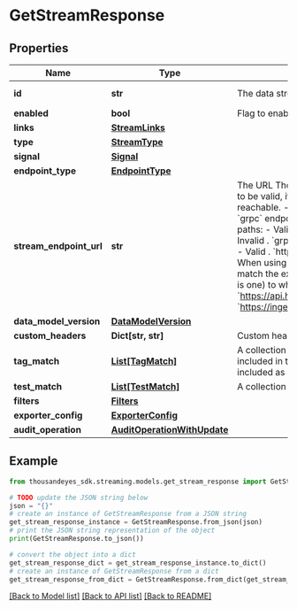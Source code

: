 # GetStreamResponse


## Properties

Name | Type | Description | Notes
------------ | ------------- | ------------- | -------------
**id** | **str** | The data stream ID | [optional] [readonly] 
**enabled** | **bool** | Flag to enable or disable the stream integration. | [optional] 
**links** | [**StreamLinks**](StreamLinks.md) |  | [optional] 
**type** | [**StreamType**](StreamType.md) |  | [optional] 
**signal** | [**Signal**](Signal.md) |  | [optional] 
**endpoint_type** | [**EndpointType**](EndpointType.md) |  | [optional] 
**stream_endpoint_url** | **str** | The URL ThousandEyes sends data stream to. For a URL to be valid, it needs to: - Be syntactically correct. - Be reachable. - Use the HTTPS protocol. - When using the &#x60;grpc&#x60; endpointType, streamEndpointUrl cannot contain paths:     - Valid . &#x60;grpc&#x60; - &#x60;https://example.com&#x60;     - Invalid . &#x60;grpc&#x60; - &#x60;https://example.com/collector&#x60;.     - Valid . &#x60;http&#x60; - &#x60;https://example.com/collector&#x60;.  - When using the &#x60;http&#x60; endpointType, the operation must match the exact final full URL (including the path if there is one) to which the data will be sent. Examples below:     - &#x60;https://api.honeycomb.io:443/v1/metrics&#x60;     - &#x60;https://ingest.eu0.signalfx.com/v2/datapoint/otlp&#x60; | [optional] 
**data_model_version** | [**DataModelVersion**](DataModelVersion.md) |  | [optional] 
**custom_headers** | **Dict[str, str]** | Custom headers. | [optional] 
**tag_match** | [**List[TagMatch]**](TagMatch.md) | A collection of tags that determine what tests are included in the data stream. These tag values are also included as attributes in the data stream metrics. | [optional] 
**test_match** | [**List[TestMatch]**](TestMatch.md) | A collection of tests to be included in the data stream. | [optional] 
**filters** | [**Filters**](Filters.md) |  | [optional] 
**exporter_config** | [**ExporterConfig**](ExporterConfig.md) |  | [optional] 
**audit_operation** | [**AuditOperationWithUpdate**](AuditOperationWithUpdate.md) |  | [optional] 

## Example

```python
from thousandeyes_sdk.streaming.models.get_stream_response import GetStreamResponse

# TODO update the JSON string below
json = "{}"
# create an instance of GetStreamResponse from a JSON string
get_stream_response_instance = GetStreamResponse.from_json(json)
# print the JSON string representation of the object
print(GetStreamResponse.to_json())

# convert the object into a dict
get_stream_response_dict = get_stream_response_instance.to_dict()
# create an instance of GetStreamResponse from a dict
get_stream_response_from_dict = GetStreamResponse.from_dict(get_stream_response_dict)
```
[[Back to Model list]](../README.md#documentation-for-models) [[Back to API list]](../README.md#documentation-for-api-endpoints) [[Back to README]](../README.md)


